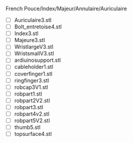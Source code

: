 French Pouce/Index/Majeur/Annulaire/Auriculaire

  - [ ] Auriculaire3.stl
  - [ ] Bolt_entretoise4.stl
  - [ ] Index3.stl
  - [ ] Majeure3.stl
  - [ ] WristlargeV3.stl
  - [ ] WristsmallV3.stl
  - [ ] ardiuinosupport.stl
  - [ ] cableholder1.stl
  - [ ] coverfinger1.stl
  - [ ] ringfinger3.stl
  - [ ] robcap3V1.stl
  - [ ] robpart1.stl
  - [ ] robpart2V2.stl
  - [ ] robpart3.stl
  - [ ] robpart4v2.stl
  - [ ] robpart5V2.stl
  - [ ] thumb5.stl
  - [ ] topsurface4.stl
